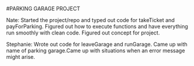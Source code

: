 #PARKING GARAGE PROJECT

Nate: 
Started the project/repo and typed out code for takeTicket and payForParking. Figured out how to execute functions and have everything run smoothly with clean code. Figured out concept for project.

Stephanie:
Wrote out code for leaveGarage and runGarage. Came up with name of parking garage.Came up with situations when an error message might arise. 